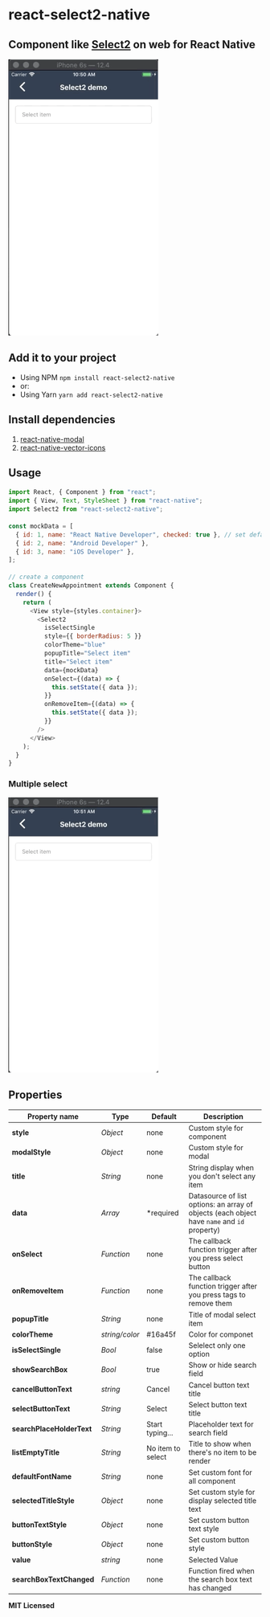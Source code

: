 # react-select2-native

## Component like [Select2](https://select2.org/) on web for React Native

![Single select](https://raw.githubusercontent.com/xuho/demo-images/master/react-native-select2-single-select.gif)

## Add it to your project

- Using NPM
  `npm install react-select2-native`
- or:
- Using Yarn
  `yarn add react-select2-native`

## Install dependencies

1. [react-native-modal](https://github.com/react-native-community/react-native-modal)
2. [react-native-vector-icons](https://github.com/oblador/react-native-vector-icons)

## Usage

```javascript
import React, { Component } from "react";
import { View, Text, StyleSheet } from "react-native";
import Select2 from "react-select2-native";

const mockData = [
  { id: 1, name: "React Native Developer", checked: true }, // set default checked for render option item
  { id: 2, name: "Android Developer" },
  { id: 3, name: "iOS Developer" },
];

// create a component
class CreateNewAppointment extends Component {
  render() {
    return (
      <View style={styles.container}>
        <Select2
          isSelectSingle
          style={{ borderRadius: 5 }}
          colorTheme="blue"
          popupTitle="Select item"
          title="Select item"
          data={mockData}
          onSelect={(data) => {
            this.setState({ data });
          }}
          onRemoveItem={(data) => {
            this.setState({ data });
          }}
        />
      </View>
    );
  }
}
```

### Multiple select

![Multiple select](https://raw.githubusercontent.com/xuho/demo-images/master/react-native-select2-multipe-select.gif)

## Properties

| Property name             | Type           | Default           | Description                                                                                 |
| ------------------------- | -------------- | ----------------- | ------------------------------------------------------------------------------------------- |
| **style**                 | _Object_       | none              | Custom style for component                                                                  |
| **modalStyle**            | _Object_       | none              | Custom style for modal                                                                      |
| **title**                 | _String_       | none              | String display when you don't select any item                                               |
| **data**                  | _Array_        | \*required        | Datasource of list options: an array of objects (each object have `name` and `id` property) |
| **onSelect**              | _Function_     | none              | The callback function trigger after you press select button                                 |
| **onRemoveItem**          | _Function_     | none              | The callback function trigger after you press tags to remove them                           |
| **popupTitle**            | _String_       | none              | Title of modal select item                                                                  |
| **colorTheme**            | _string/color_ | #16a45f           | Color for componet                                                                          |
| **isSelectSingle**        | _Bool_         | false             | Selelect only one option                                                                    |
| **showSearchBox**         | _Bool_         | true              | Show or hide search field                                                                   |
| **cancelButtonText**      | _string_       | Cancel            | Cancel button text title                                                                    |
| **selectButtonText**      | _String_       | Select            | Select button text title                                                                    |
| **searchPlaceHolderText** | _String_       | Start typing...   | Placeholder text for search field                                                           |
| **listEmptyTitle**        | _String_       | No item to select | Title to show when there's no item to be render                                             |
| **defaultFontName**       | _String_       | none              | Set custom font for all component                                                           |
| **selectedTitleStyle**    | _Object_       | none              | Set custom style for display selected title text                                            |
| **buttonTextStyle**       | _Object_       | none              | Set custom button text style                                                                |
| **buttonStyle**           | _Object_       | none              | Set custom button style                                                                     |
| **value**                 | _string_       | none              | Selected Value                                                                              |
| **searchBoxTextChanged**  | _Function_     | none              | Function fired when the search box text has changed                                         |

**MIT Licensed**
